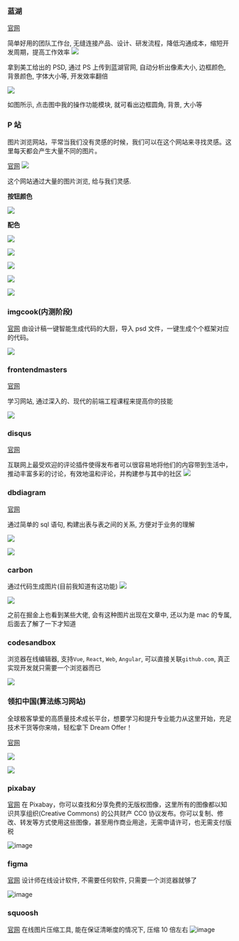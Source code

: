 
### 蓝湖

[官网](https://lanhuapp.com)

简单好用的团队工作台, 无缝连接产品、设计、研发流程，降低沟通成本，缩短开发周期，提高工作效率
![](https://raw.githubusercontent.com/xiaoxiunique/Image/master/20190518153229.png)

拿到美工给出的 PSD, 通过 PS 上传到蓝湖官网, 自动分析出像素大小, 边框颜色, 背景颜色, 字体大小等, 开发效率翻倍

![](https://raw.githubusercontent.com/xiaoxiunique/Image/master/20190518153713.png)

如图所示, 点击图中我的操作功能模块, 就可看出边框圆角, 背景, 大小等

### P 站

图片浏览网站，平常当我们没有灵感的时候，我们可以在这个网站来寻找灵感。这里每天都会产生大量不同的图片。

[官网](https://www.pinterest.com)
![](https://raw.githubusercontent.com/xiaoxiunique/Image/master/20190518153844.png)

这个网站通过大量的图片浏览, 给与我们灵感.

**按钮颜色**

![](https://raw.githubusercontent.com/xiaoxiunique/Image/master/20190518151444.png)

**配色**

![](https://raw.githubusercontent.com/xiaoxiunique/Image/master/20190518151619.png)

![](https://raw.githubusercontent.com/xiaoxiunique/Image/master/20190518151745.png)

![](https://raw.githubusercontent.com/xiaoxiunique/Image/master/20190518154423.png)

![](https://raw.githubusercontent.com/xiaoxiunique/Image/master/20190518151820.png)

![](https://raw.githubusercontent.com/xiaoxiunique/Image/master/motion_for_ar_glasses_by_gleb.gif)

### imgcook(内测阶段)

[官网](https://imgcook.taobao.org/)
由设计稿一键智能生成代码的大厨，导入 psd 文件，一键生成个个框架对应的代码。

![](https://raw.githubusercontent.com/xiaoxiunique/Image/master/20190518154309.png)

### frontendmasters

[官网](https://frontendmasters.com/)

学习网站, 通过深入的、现代的前端工程课程来提高你的技能

![](https://raw.githubusercontent.com/xiaoxiunique/Image/master/20190518154716.png)

### disqus

[官网](https://disqus.com/)

互联网上最受欢迎的评论插件使得发布者可以很容易地将他们的内容带到生活中，推动丰富多彩的讨论，有效地温和评论，并构建参与其中的社区
![](https://raw.githubusercontent.com/xiaoxiunique/Image/master/20190518154902.png)

### dbdiagram

[官网](dbdiagram)

通过简单的 sql 语句, 构建出表与表之间的关系, 方便对于业务的理解

![](https://raw.githubusercontent.com/xiaoxiunique/Image/master/20190518154950.png)

![](https://raw.githubusercontent.com/xiaoxiunique/Image/master/dbdiagram-demo.8ac4de1.gif)

### carbon

通过代码生成图片(目前我知道有这功能)
![](https://raw.githubusercontent.com/xiaoxiunique/Image/master/20190518155536.png)

![](<https://raw.githubusercontent.com/xiaoxiunique/Image/master/carbon%20(1).png>)

之前在掘金上也看到某些大佬, 会有这种图片出现在文章中, 还以为是 mac 的专属, 后面去了解了一下才知道

### codesandbox

浏览器在线编辑器, 支持`Vue`, `React`, `Web`, `Angular`, 可以直接关联`github.com`, 真正实现开发就只需要一个浏览器而已

![](https://raw.githubusercontent.com/xiaoxiunique/Image/master/20190518155652.png)

### 领扣中国(算法练习网站)

全球极客挚爱的高质量技术成长平台，想要学习和提升专业能力从这里开始，充足技术干货等你来啃，轻松拿下 Dream Offer！

[官网](http://leetcode-cn.com)

![](https://raw.githubusercontent.com/xiaoxiunique/Web-Tip/master/20190531141430.png)

![](https://raw.githubusercontent.com/xiaoxiunique/Web-Tip/master/20190531141529.png)

### pixabay

[官网](https://pixabay.com/)
在 Pixabay，你可以查找和分享免费的无版权图像，这里所有的图像都以知识共享组织(Creative Commons) 的公共财产 CC0 协议发布。你可以复制、修改、转发等方式使用这些图像，甚至用作商业用途，无需申请许可，也无需支付版税

![image](E7FC997E1EEE4C43B7D0B13A6AF9C618)

### figma

[官网](https://www.figma.com/)
设计师在线设计软件, 不需要任何软件, 只需要一个浏览器就够了

![image](050D544C12D54EF5882542ACB1E8EED4)

### squoosh

[官网](https://squoosh.app/)
在线图片压缩工具, 能在保证清晰度的情况下, 压缩 10 倍左右
![image](ECB0280EDB0142F8B5F62D0A0549CD57)
